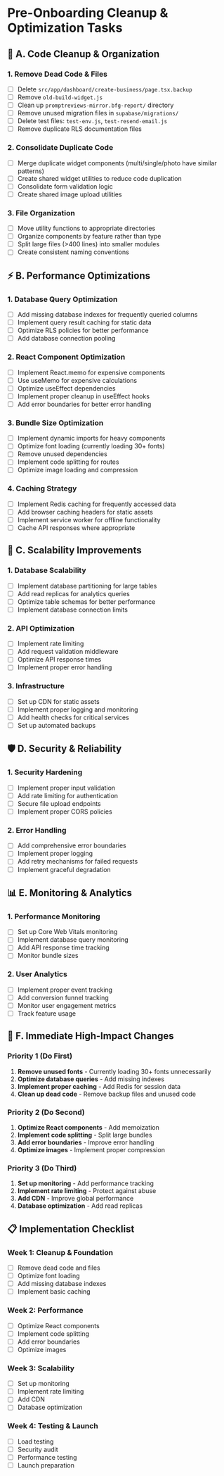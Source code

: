 # Pre-Onboarding Cleanup & Optimization Tasks

## 🧹 **A. Code Cleanup & Organization**

### **1. Remove Dead Code & Files**
- [ ] Delete `src/app/dashboard/create-business/page.tsx.backup`
- [ ] Remove `old-build-widget.js` 
- [ ] Clean up `promptreviews-mirror.bfg-report/` directory
- [ ] Remove unused migration files in `supabase/migrations/`
- [ ] Delete test files: `test-env.js`, `test-resend-email.js`
- [ ] Remove duplicate RLS documentation files

### **2. Consolidate Duplicate Code**
- [ ] Merge duplicate widget components (multi/single/photo have similar patterns)
- [ ] Create shared widget utilities to reduce code duplication
- [ ] Consolidate form validation logic
- [ ] Create shared image upload utilities

### **3. File Organization**
- [ ] Move utility functions to appropriate directories
- [ ] Organize components by feature rather than type
- [ ] Split large files (>400 lines) into smaller modules
- [ ] Create consistent naming conventions

## ⚡ **B. Performance Optimizations**

### **1. Database Query Optimization**
- [ ] Add missing database indexes for frequently queried columns
- [ ] Implement query result caching for static data
- [ ] Optimize RLS policies for better performance
- [ ] Add database connection pooling

### **2. React Component Optimization**
- [ ] Implement React.memo for expensive components
- [ ] Use useMemo for expensive calculations
- [ ] Optimize useEffect dependencies
- [ ] Implement proper cleanup in useEffect hooks
- [ ] Add error boundaries for better error handling

### **3. Bundle Size Optimization**
- [ ] Implement dynamic imports for heavy components
- [ ] Optimize font loading (currently loading 30+ fonts)
- [ ] Remove unused dependencies
- [ ] Implement code splitting for routes
- [ ] Optimize image loading and compression

### **4. Caching Strategy**
- [ ] Implement Redis caching for frequently accessed data
- [ ] Add browser caching headers for static assets
- [ ] Implement service worker for offline functionality
- [ ] Cache API responses where appropriate

## 🔧 **C. Scalability Improvements**

### **1. Database Scalability**
- [ ] Implement database partitioning for large tables
- [ ] Add read replicas for analytics queries
- [ ] Optimize table schemas for better performance
- [ ] Implement database connection limits

### **2. API Optimization**
- [ ] Implement rate limiting
- [ ] Add request validation middleware
- [ ] Optimize API response times
- [ ] Implement proper error handling

### **3. Infrastructure**
- [ ] Set up CDN for static assets
- [ ] Implement proper logging and monitoring
- [ ] Add health checks for critical services
- [ ] Set up automated backups

## 🛡️ **D. Security & Reliability**

### **1. Security Hardening**
- [ ] Implement proper input validation
- [ ] Add rate limiting for authentication
- [ ] Secure file upload endpoints
- [ ] Implement proper CORS policies

### **2. Error Handling**
- [ ] Add comprehensive error boundaries
- [ ] Implement proper logging
- [ ] Add retry mechanisms for failed requests
- [ ] Implement graceful degradation

## 📊 **E. Monitoring & Analytics**

### **1. Performance Monitoring**
- [ ] Set up Core Web Vitals monitoring
- [ ] Implement database query monitoring
- [ ] Add API response time tracking
- [ ] Monitor bundle sizes

### **2. User Analytics**
- [ ] Implement proper event tracking
- [ ] Add conversion funnel tracking
- [ ] Monitor user engagement metrics
- [ ] Track feature usage

## 🚀 **F. Immediate High-Impact Changes**

### **Priority 1 (Do First)**
1. **Remove unused fonts** - Currently loading 30+ fonts unnecessarily
2. **Optimize database queries** - Add missing indexes
3. **Implement proper caching** - Add Redis for session data
4. **Clean up dead code** - Remove backup files and unused code

### **Priority 2 (Do Second)**
1. **Optimize React components** - Add memoization
2. **Implement code splitting** - Split large bundles
3. **Add error boundaries** - Improve error handling
4. **Optimize images** - Implement proper compression

### **Priority 3 (Do Third)**
1. **Set up monitoring** - Add performance tracking
2. **Implement rate limiting** - Protect against abuse
3. **Add CDN** - Improve global performance
4. **Database optimization** - Add read replicas

## 📋 **Implementation Checklist**

### **Week 1: Cleanup & Foundation**
- [ ] Remove dead code and files
- [ ] Optimize font loading
- [ ] Add missing database indexes
- [ ] Implement basic caching

### **Week 2: Performance**
- [ ] Optimize React components
- [ ] Implement code splitting
- [ ] Add error boundaries
- [ ] Optimize images

### **Week 3: Scalability**
- [ ] Set up monitoring
- [ ] Implement rate limiting
- [ ] Add CDN
- [ ] Database optimization

### **Week 4: Testing & Launch**
- [ ] Load testing
- [ ] Security audit
- [ ] Performance testing
- [ ] Launch preparation 